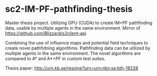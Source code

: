 # sc2-IM-PF-pathfinding-thesis
Master thesis project. Utilizing GPU (CUDA) to create IM+PF pathfinding data, usable by multiple agents in the same environment. Mirror of https://github.com/Blizzard/s2client-api

Combining the use of influence maps and potential field techniques to create novel pathfidning algorithms. Pathfinding data can be utilized by multiple agents in the same environment.
The novel algorithms are compared to A* and A*+PF in custom test suites. 

Thesis paper: http://urn.kb.se/resolve?urn=urn:nbn:se:bth-18228
